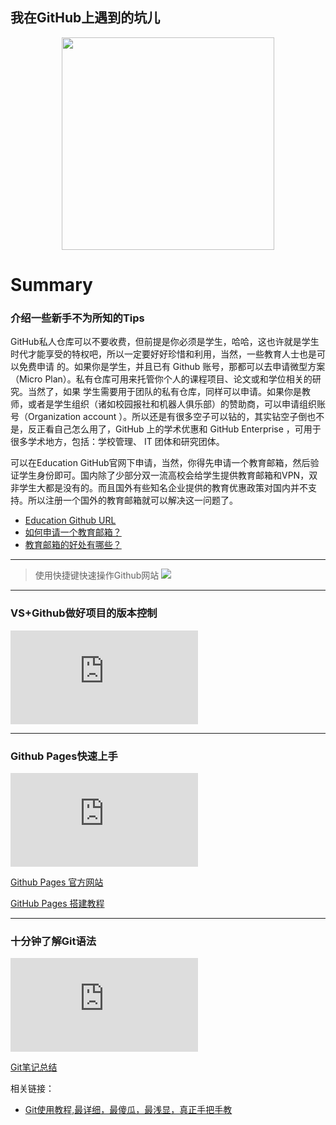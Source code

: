 ## 我在GitHub上遇到的坑儿

<div align="center">
    <img src="http://5b0988e595225.cdn.sohucs.com/images/20180522/7f1a157236944246b31318bd66c8d0ee.jpeg" width="340px">
    <br>
</div>

# Summary
### 介绍一些新手不为所知的Tips

GitHub私人仓库可以不要收费，但前提是你必须是学生，哈哈，这也许就是学生时代才能享受的特权吧，所以一定要好好珍惜和利用，当然，一些教育人士也是可以免费申请
的。如果你是学生，并且已有 Github 账号，那都可以去申请微型方案（Micro Plan）。私有仓库可用来托管你个人的课程项目、论文或和学位相关的研究。当然了，如果
学生需要用于团队的私有仓库，同样可以申请。如果你是教师，或者是学生组织（诸如校园报社和机器人俱乐部）的赞助商，可以申请组织账号（Organization  account
）。所以还是有很多空子可以钻的，其实钻空子倒也不是，反正看自己怎么用了，GitHub 上的学术优惠和 GitHub Enterprise ，可用于很多学术地方，包括：学校管理、
IT 团体和研究团体。

可以在Education GitHub官网下申请，当然，你得先申请一个教育邮箱，然后验证学生身份即可。国内除了少部分双一流高校会给学生提供教育邮箱和VPN，双非学生大都是没有的。而且国外有些知名企业提供的教育优惠政策对国内并不支持。所以注册一个国外的教育邮箱就可以解决这一问题了。

- [Education Github URL](https://education.github.com/)
- [如何申请一个教育邮箱？](https://github.com/ckjbug/xiaokui/blob/master/%E6%95%99%E8%82%B2%E7%94%B5%E9%82%AE/How%20to%20apply%20for%20an%20education%20email%20address.md)
- [教育邮箱的好处有哪些？](https://github.com/ckjbug/xiaokui/blob/master/%E6%95%99%E8%82%B2%E7%94%B5%E9%82%AE/What%20are%20the%20benefits%20of%20education%20mailboxes.md)

------------
> 使用快捷键快速操作Github网站
![](https://raw.githubusercontent.com/ckjbug/Github-Summary/master/Github%E9%94%AE%E7%9B%98%E5%BF%AB%E6%8D%B7%E9%94%AE.jpg)

------------
### VS+Github做好项目的版本控制
![](https://www.easyicon.net/api/resizeApi.php?id=1217933&size=128)

------------
### Github Pages快速上手
![](https://www.easyicon.net/api/resizeApi.php?id=1173875&size=128)

[Github Pages 官方网站](https://pages.github.com/)

[GitHub Pages 搭建教程](http://gitbeijing.com/pages.html)

------------
### 十分钟了解Git语法
![](https://www.easyicon.net/api/resizeApi.php?id=580357&size=128)

[Git笔记总结](https://www.cnblogs.com/ckjbug/p/9761302.html)

相关链接：  
- [Git使用教程,最详细，最傻瓜，最浅显，真正手把手教](https://www.imooc.com/article/20411)

